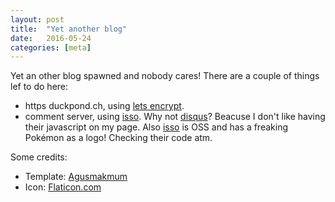 ```yaml
---
layout: post
title:  "Yet another blog"
date:   2016-05-24
categories: [meta]
---
```


Yet an other blog spawned and nobody cares! There are a couple of things lef to do here:

* https duckpond.ch, using [lets encrypt](https://letsencrypt.org/).
* comment server, using [isso]. Why not [disqus](https://disqus.com/)? Beacuse I don't like having their javascript on my page. Also [isso] is OSS and has a freaking Pokémon as a logo! Checking their code atm.

Some credits:

* Template: [Agusmakmum](https://github.com/agusmakmun/agusmakmun.github.io)
* Icon: [Flaticon.com](https://www.flaticon.com)

[isso]:https://posativ.org/isso/


